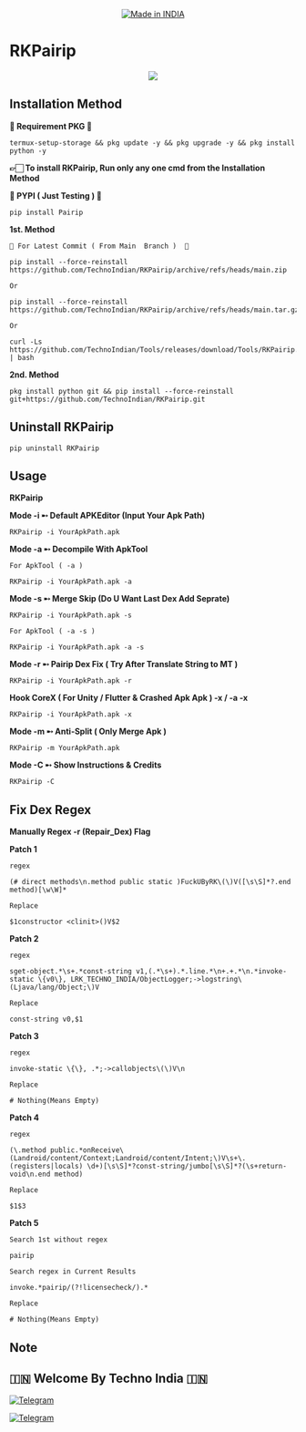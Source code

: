 <p align="center">
<a href="https://t.me/rktechnoindians"><img title="Made in INDIA" src="https://img.shields.io/badge/MADE%20IN-INDIA-SCRIPT?colorA=%23ff8100&colorB=%23017e40&colorC=%23ff0000&style=for-the-badge"></a>
</p>

<a name="readme-top"></a>


# RKPairip


<p align="center"> 
<a href="https://t.me/rktechnoindians"><img src="https://readme-typing-svg.herokuapp.com?font=Fira+Code&weight=800&size=35&pause=1000&color=F74848&center=true&vCenter=true&random=false&width=435&lines=RKPairip" /></a>
 </p>

Installation Method
-------

**💢 Requirement PKG 💢**

    termux-setup-storage && pkg update -y && pkg upgrade -y && pkg install python -y

**👉🏻 To install RKPairip, Run only any one cmd from the Installation Method**

**💢 PYPI ( Just Testing ) 💢**

    pip install Pairip

**1st. Method**

`💢 For Latest Commit ( From Main  Branch )  💢`

    pip install --force-reinstall https://github.com/TechnoIndian/RKPairip/archive/refs/heads/main.zip

`Or`

    pip install --force-reinstall https://github.com/TechnoIndian/RKPairip/archive/refs/heads/main.tar.gz

`Or`

    curl -Ls https://github.com/TechnoIndian/Tools/releases/download/Tools/RKPairip.sh | bash

**2nd. Method**

    pkg install python git && pip install --force-reinstall git+https://github.com/TechnoIndian/RKPairip.git


Uninstall RKPairip
-----

    pip uninstall RKPairip


Usage
-----

**RKPairip**

**Mode -i ➸ Default APKEditor (Input Your Apk Path)**

    RKPairip -i YourApkPath.apk

**Mode -a ➸ Decompile With ApkTool**

`For ApkTool ( -a )`

    RKPairip -i YourApkPath.apk -a

**Mode -s ➸ Merge Skip (Do U Want Last Dex Add Seprate)**

    RKPairip -i YourApkPath.apk -s
    
`For ApkTool ( -a -s )`

    RKPairip -i YourApkPath.apk -a -s
    
**Mode -r ➸ Pairip Dex Fix ( Try After Translate String to MT )**

    RKPairip -i YourApkPath.apk -r

**Hook CoreX ( For Unity / Flutter & Crashed Apk Apk ) -x / -a -x**

    RKPairip -i YourApkPath.apk -x

**Mode -m ➸ Anti-Split ( Only Merge Apk )**

    RKPairip -m YourApkPath.apk
    
**Mode -C ➸ Show Instructions & Credits**

    RKPairip -C

Fix Dex Regex
-------------

**Manually Regex -r (Repair_Dex) Flag**


**Patch 1**

`regex`

    (# direct methods\n.method public static )FuckUByRK\(\)V([\s\S]*?.end method)[\w\W]*
    
`Replace`

    $1constructor <clinit>()V$2

**Patch 2**

`regex`

    sget-object.*\s+.*const-string v1,(.*\s+).*.line.*\n+.+.*\n.*invoke-static \{v0\}, LRK_TECHNO_INDIA/ObjectLogger;->logstring\(Ljava/lang/Object;\)V
    
`Replace`

    const-string v0,$1

**Patch 3**

`regex`

    invoke-static \{\}, .*;->callobjects\(\)V\n
    
`Replace`

    # Nothing(Means Empty) 

**Patch 4**

`regex`

    (\.method public.*onReceive\(Landroid/content/Context;Landroid/content/Intent;\)V\s+\.(registers|locals) \d+)[\s\S]*?const-string/jumbo[\s\S]*?(\s+return-void\n.end method)
    
`Replace`

    $1$3


**Patch 5**

`Search 1st without regex`

    pairip
    
`Search regex in Current Results`

    invoke.*pairip/(?!licensecheck/).*

`Replace`

    # Nothing(Means Empty) 


Note
----

## 🇮🇳 Welcome By Techno India 🇮🇳

[![Telegram](https://img.shields.io/badge/TELEGRAM-CHANNEL-red?style=for-the-badge&logo=telegram)](https://t.me/rktechnoindians)
  </a><p>
[![Telegram](https://img.shields.io/badge/TELEGRAM-OWNER-red?style=for-the-badge&logo=telegram)](https://t.me/RK_TECHNO_INDIA)
</p>
